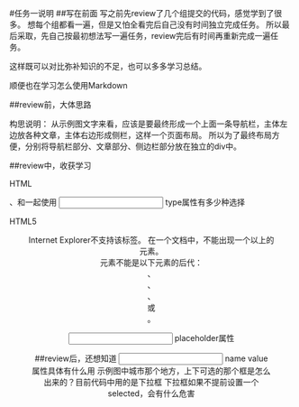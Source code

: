 ﻿#任务一说明
##写在前面
写之前先review了几个组提交的代码，感觉学到了很多。
想每个组都看一遍，但是又怕全看完后自己没有时间独立完成任务。
所以最后采取，先自己按最初想法写一遍任务，review完后有时间再重新完成一遍任务。

这样既可以对比弥补知识的不足，也可以多多学习总结。

顺便也在学习怎么使用Markdown

##review前，大体思路

构思说明：
从示例图文字来看，应该是要最终形成一个上面一条导航栏，主体左边放各种文章，主体右边形成侧栏，这样一个页面布局。
所以为了最终布局方便，分别将导航栏部分、文章部分、侧边栏部分放在独立的div中。


##review中，收获学习

HTML
<thead>、<tfoot>和<tbody>一起使用
<input> type属性有多少种选择

HTML5
<header>
<nav>
<main> 
	Internet Explorer不支持该标签。
	在一个文档中，不能出现一个以上的 <main> 元素。
	<main> 元素不能是以下元素的后代：<article>、<aside>、<footer>、<header> 或 <nav>。
<article>
<time>
<section>
<figure>
<aside>
<input> placeholder属性

##review后，还想知道
<input> name value 属性具体有什么用
示例图中城市那个地方，上下可选的那个框是怎么出来的？目前代码中用的是下拉框
下拉框如果不提前设置一个selected，会有什么危害
